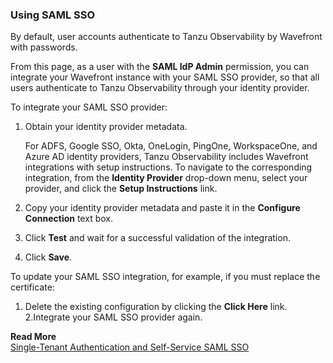 ### Using SAML SSO
By default, user accounts authenticate to Tanzu Observability by Wavefront with passwords.

From this page, as a user with the **SAML IdP Admin** permission, you can integrate your Wavefront instance with your SAML SSO provider, so that all users authenticate to Tanzu Observability through your identity provider.

To integrate your SAML SSO provider:
1. Obtain your identity provider metadata.

    For ADFS, Google SSO, Okta, OneLogin, PingOne, WorkspaceOne, and Azure AD identity providers, Tanzu Observability includes Wavefront integrations with setup instructions. To navigate to the corresponding integration, from the **Identity Provider** drop-down menu, select your provider, and click the **Setup Instructions** link.
2. Copy your identity provider metadata and paste it in the **Configure Connection** text box.
3. Click **Test** and wait for a successful validation of the integration.
4. Click **Save**.

To update your SAML SSO integration, for example, if you must replace the certificate:
1. Delete the existing configuration by clicking the **Click Here** link.
2.Integrate your SAML SSO provider again.

**Read More**<br/>
[Single-Tenant Authentication and Self-Service SAML SSO](https://docs.wavefront.com/auth_self_service_sso.html)
